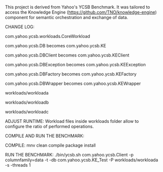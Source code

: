 This project is derived from Yahoo's YCSB Benchmark.
It was tailored to access the Knowledge Engine (https://github.com/TNO/knowledge-engine) component for semantic orchestration and exchange of data.

CHANGE LOG:

com.yahoo.ycsb.workloads.CoreWorkload

com.yahoo.ycsb.DB becomes com.yahoo.ycsb.KE

com.yahoo.ycsb.DBClient becomes com.yahoo.ycsb.KEClient

com.yahoo.ycsb.DBException becomes com.yahoo.ycsb.KEException

com.yahoo.ycsb.DBFactory becomes com.yahoo.ycsb.KEFactory

com.yahoo.ycsb.DBWrapper becomes com.yahoo.ycsb.KEWrapper


workloads/workloada

workloads/workloadb

workloads/workloadc

ADJUST RUNTIME:
Workload files inside workloads folder allow to configure the ratio of performed operations.


COMPILE AND RUN THE BENCHMARK:

COMPILE:
mnv clean compile package install

RUN THE BENCHMARK:
./bin/ycsb.sh com.yahoo.ycsb.Client -p columnfamily=data -t -db com.yahoo.ycsb.KE_Test -P workloads/workloada -s -threads 1
 

